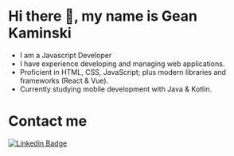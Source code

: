 # Hi there 👋, my name is Gean Kaminski

* I am a Javascript Developer
* I have experience developing and managing web applications. 
* Proficient in HTML, CSS, JavaScript; plus modern libraries and frameworks (React & Vue).
* Currently studying mobile development with Java & Kotlin.

# Contact me
[![Linkedin Badge](https://img.shields.io/badge/-LinkedIn-blue?style=flat-square&logo=Linkedin&logoColor=white&link=https://www.linkedin.com/in/gean-kaminski-2a9930b0)](https://www.linkedin.com/in/gean-kaminski-2a9930b0)



